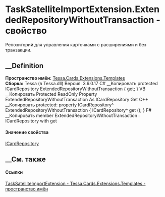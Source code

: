# TaskSatelliteImportExtension.ExtendedRepositoryWithoutTransaction - свойство
Репозиторий для управления карточками с расширениями и без транзакции.
## __Definition
 **Пространство имён:**
[Tessa.Cards.Extensions.Templates](N_Tessa_Cards_Extensions_Templates.htm)  
 **Сборка:** Tessa (в Tessa.dll) Версия: 3.6.0.17
C# __Копировать
     protected ICardRepository ExtendedRepositoryWithoutTransaction { get; }
VB __Копировать
     Protected ReadOnly Property ExtendedRepositoryWithoutTransaction As ICardRepository
    	Get
C++ __Копировать
     protected:
    property ICardRepository^ ExtendedRepositoryWithoutTransaction {
    	ICardRepository^ get ();
    }
F# __Копировать
     member ExtendedRepositoryWithoutTransaction : ICardRepository with get
#### Значение свойства
[ICardRepository](T_Tessa_Cards_ICardRepository.htm)
##  __См. также
#### Ссылки
[TaskSatelliteImportExtension -
](T_Tessa_Cards_Extensions_Templates_TaskSatelliteImportExtension.htm)
[Tessa.Cards.Extensions.Templates - пространство
имён](N_Tessa_Cards_Extensions_Templates.htm)
